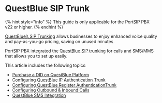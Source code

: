 # QuestBlue SIP Trunk

{% hint style="info" %}
This guide is only applicable for the PortSIP PBX v22 or higher.
{% endhint %}

[QuestBlue’s SIP Trunking](https://questblue.com/sip-trunking/) allows businesses to enjoy enhanced voice quality and pay-as-you-go pricing, saving on unused minutes.

PortSIP PBX integrated the [QuestBlue SIP trunking](https://questblue.com/sip-trunking/) for calls and SMS/MMS that allows you to set up easily.

This article includes the following topics:

* [Purchase a DID on QuestBlue Platform](purchase-a-did-on-questblue-platform.md)
* [Configuring QuestBlue IP Authentication Trunk](configuring-questblue-ip-authentication-trunk.md)
* [Configuring QuestBlue Register AuthenticationTrunk](configuring-questblue-register-authentication-trunk.md)
* [Configuring Outbound & Inbound Calls](configuring-outbound-and-inbound-calls.md)
* [QuestBlue SMS Integration](questblue-sms-integration.md)


